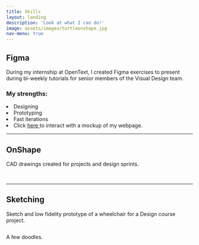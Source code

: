 ```yaml
---
title: Skills
layout: landing
description: 'Look at what I can do!'
image: assets/images/turtleonshape.jpg
nav-menu: true
---
```


<!-- Main -->
<div id="main">

<!-- One -->
<section id="one">
	<div class="inner">

<h2>Figma</h2>
<p>During my internship at OpenText, I created Figma exercises to present during bi-weekly tutorials for senior members of the Visual Design team.</p>
<div class="row">
	<h3>My strengths:</h3>
	<div class="6u$ 12u$(small)">
		<li>Designing</li>
		<li>Prototyping</li>
		<li>Fast iterations</li>
		<li>Click <a href="https://www.figma.com/proto/RQptk8jcMXGXQXRB8WJxIB/Prototype?node-id=4%3A77&scaling=scale-down&page-id=0%3A1&starting-point-node-id=4%3A77">here </a>to interact with a mockup of my webpage.</li>
	</div>
</div>
<span class="image fit"><img src="{% link/assets/images/skill figma.png %}" alt="" /></span>
<hr />
		
<h2>OnShape</h2>
<p>CAD drawings created for projects and design sprints.</p>
<span class="image fit"><img src="{% link assets/images/pokeball.png %}" alt="" /></span>
<span class="image fit"><img src="{% link assets/images/more cad.png %}" alt="" /></span>

<hr />
		
<h2>Sketching</h2>
<p>Sketch and low fidelity prototype of a wheelchair for a Design course project.</p>
<span class="image fit"><img src="{% link assets/images/tsts.png %}" alt="" /></span>
<p>A few doodles.</p>
<span class="image fit"><img src="{% link assets/images/doodles.png %}" alt="" /></span>
